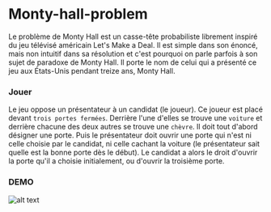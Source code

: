 # Monty-hall-problem

Le problème de Monty Hall est un casse-tête probabiliste librement inspiré du jeu télévisé américain Let's Make a Deal. Il est simple dans son énoncé, mais non intuitif dans sa résolution et c'est pourquoi on parle parfois à son sujet de paradoxe de Monty Hall. Il porte le nom de celui qui a présenté ce jeu aux États-Unis pendant treize ans, Monty Hall.


### Jouer 
Le jeu oppose un présentateur à un candidat (le joueur). 
Ce joueur est placé devant `trois portes fermées`. Derrière l'une d'elles se trouve une `voiture` et derrière chacune des deux autres se trouve une `chèvre`. Il doit tout d'abord désigner une porte. Puis le présentateur doit ouvrir une porte qui n'est ni celle choisie par le candidat, ni celle cachant la voiture (le présentateur sait quelle est la bonne porte dès le début). Le candidat a alors le droit d'ouvrir la porte qu'il a choisie initialement, ou d'ouvrir la troisième porte.

### DEMO

![alt text](https://github.com/raniaAyadi/Monty-hall-problem/image/1.png)
      
